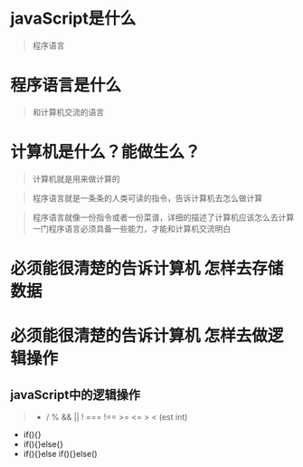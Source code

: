 # javaScript是什么

> 程序语言

# 程序语言是什么

> 和计算机交流的语言

# 计算机是什么？能做生么？

> 计算机就是用来做计算的

> 程序语言就是一条条的人类可读的指令，告诉计算机去怎么做计算

> 程序语言就像一份指令或者一份菜谱，详细的描述了计算机应该怎么去计算
> 一门程序语言必须具备一些能力，才能和计算机交流明白

# 必须能很清楚的告诉计算机  怎样去存储数据
# 必须能很清楚的告诉计算机  怎样去做逻辑操作

## javaScript中的逻辑操作

> *  /  %  &&  ||  !  ===   !==   >=   <=   >   <    (est  int)

* if(){}
* if(){}else{}
* if(){}else if(){}else()